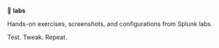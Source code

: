 🧪 **labs**

Hands-on exercises, screenshots, and configurations from Splunk labs.

Test. Tweak. Repeat.
